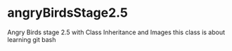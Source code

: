 # angryBirdsStage2.5
Angry Birds stage 2.5 with Class Inheritance and Images
this class is about learning git bash